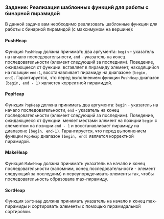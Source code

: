 ### Задание: Реализация шаблонных функций для работы с бинарной пирамидой

В данной задаче вам необходимо реализовать шаблонные функции для работы с бинарной пирамидой (с максимумом на вершине):

#### PushHeap
Функция `PushHeap` должна принимать два аргумента: `begin` - указатель на начало последовательности, `end` - указатель на конец последовательности (элемент следующий за последним). Поведение, ожидающееся от функции: вставляет в пирамиду элемент, находящийся на позиции `end-1`, восстанавливает пирамиду на диапазоне `[begin, end)`. Гарантируется, что перед выполнением функции `PushHeap` диапазон `[begin, end - 1)` является корректной пирамидой.

#### PopHeap
Функция `PopHeap` должна принимать два аргумента: `begin` - указатель на начало последовательности, `end` - указатель на конец последовательности (элемент следующий за последним). Поведение, ожидающееся от функции: меняет местами элемент на позиции `begin` с элементом на позиции `end - 1` и восстанавливает пирамиду на диапазоне `[begin, end-1)`. Гарантируется, что перед выполнением функции `PopHeap` диапазон `[begin, end)` является корректной пирамидой.

#### MakeHeap
Функция `MakeHeap` должна принимать указатель на начало и конец последовательности (напомним, конец последовательности - элемент следующий за последним) и переупорядочивать элементы так, чтобы последовательность образовала max-пирамиду.

#### SortHeap
Функция `SortHeap` должна принимать указатель на начало и конец max-пирамиды и сортировать элементы с помощью пирамидальной сортировки.
